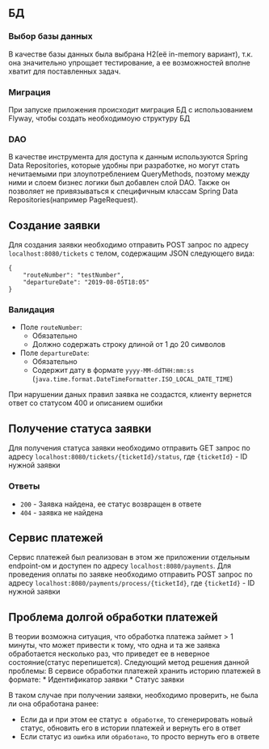 ## БД
### Выбор базы данных
В качестве базы данных была выбрана H2(её in-memory вариант), т.к. она значительно упрощает тестирование,
а ее возможностей вполне хватит для поставленных задач.
### Миграция
При запуске приложения происходит миграция БД с использованием Flyway, чтобы создать необходимоую структуру БД
### DAO
В качестве инструмента для доступа к данным используются Spring Data Repositories, которые удобны при разработке,
но могут стать нечитаемыми при злоупотреблением QueryMethods, поэтому между ними и слоем бизнес логики был добавлен 
слой DAO. Также он позволяет не привязываться к специфичным классам Spring Data Repositories(например PageRequest).
## Создание заявки
Для создания заявки необходимо отправить POST запрос по адресу `localhost:8080/tickets` с телом, содержащим JSON следующего
вида:
```
{
    "routeNumber": "testNumber",
    "departureDate": "2019-08-05T18:05"
}
```
### Валидация
* Поле `routeNumber`:
  * Обязательно
  * Должно содержать строку длиной от 1 до 20 символов
* Поле `departureDate`:
  * Обязательно
  * Содержит дату в формате `yyyy-MM-ddTHH:mm:ss` (`java.time.format.DateTimeFormatter.ISO_LOCAL_DATE_TIME`)

При нарушении даных правил заявка не создастся, клиенту вернется ответ со статусом 400 и описанием ошибки
## Получение статуса заявки
Для получения статуса заявки необходимо отправить GET запрос по адресу `localhost:8080/tickets/{ticketId}/status`,
где `{ticketId}` - ID нужной заявки
### Ответы
* `200` - Заявка найдена, ее статус возвращен в ответе
* `404` - заявка не найдена
## Сервис платежей
Сервис платежей был реализован в этом же приложении отдельным endpoint-ом и доступен по адресу `localhost:8080/payments`.
Для проведения оплаты по заявке необходимо отправить POST запрос по адресу `localhost:8080/payments/process/{ticketId}`,
где `{ticketId}` - ID нужной заявки
## Проблема долгой обработки платежей
В теории возможна ситуация, что обработка платежа займет > 1 минуты, что может привести к тому, что одна и та же заявка обработается
несколько раз, что приведет ее в неверное состояние(статус перепишется). Следующий метод решения данной проблемы:
В сервисе обработки платежей хранить историю платежей в формате:
    * Идентификатор заявки
    * Статус заявки
    
В таком случае при получении заявки, необходимо проверить, не была ли она обработана ранее:
* Если да и при этом ее статус `в обработке`, то сгенерировать новый статус, обновить его в истории платежей и вернуть его в ответ
* Если статус из `ошибка` или `обработано`, то просто вернуть его в ответе